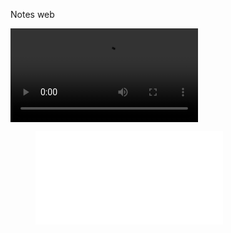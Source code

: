 Notes web   


 ![](myvid/InfinityNotes.mov)
<figure class="video_container">
  <iframe src="InfinityNotes.mov" frameborder="0" allowfullscreen="true"> 
</iframe>
</figure>